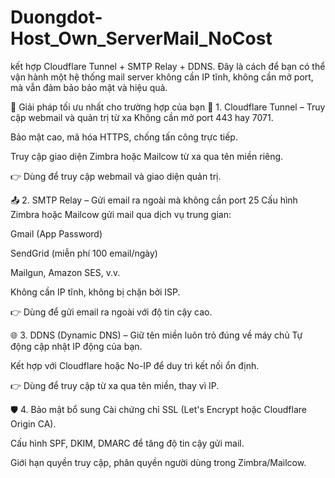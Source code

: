 # Duongdot-Host_Own_ServerMail_NoCost
kết hợp Cloudflare Tunnel + SMTP Relay + DDNS. Đây là cách để bạn có thể vận hành một hệ thống mail server không cần IP tĩnh, không cần mở port, mà vẫn đảm bảo bảo mật và hiệu quả.

🧠 Giải pháp tối ưu nhất cho trường hợp của bạn
🔐 1. Cloudflare Tunnel – Truy cập webmail và quản trị từ xa
Không cần mở port 443 hay 7071.

Bảo mật cao, mã hóa HTTPS, chống tấn công trực tiếp.

Truy cập giao diện Zimbra hoặc Mailcow từ xa qua tên miền riêng.

👉 Dùng để truy cập webmail và giao diện quản trị.

📤 2. SMTP Relay – Gửi email ra ngoài mà không cần port 25
Cấu hình Zimbra hoặc Mailcow gửi mail qua dịch vụ trung gian:

Gmail (App Password)

SendGrid (miễn phí 100 email/ngày)

Mailgun, Amazon SES, v.v.

Không cần IP tĩnh, không bị chặn bởi ISP.

👉 Dùng để gửi email ra ngoài với độ tin cậy cao.

🌐 3. DDNS (Dynamic DNS) – Giữ tên miền luôn trỏ đúng về máy chủ
Tự động cập nhật IP động của bạn.

Kết hợp với Cloudflare hoặc No-IP để duy trì kết nối ổn định.

👉 Dùng để truy cập từ xa qua tên miền, thay vì IP.

🛡️ 4. Bảo mật bổ sung
Cài chứng chỉ SSL (Let's Encrypt hoặc Cloudflare Origin CA).

Cấu hình SPF, DKIM, DMARC để tăng độ tin cậy gửi mail.

Giới hạn quyền truy cập, phân quyền người dùng trong Zimbra/Mailcow.
